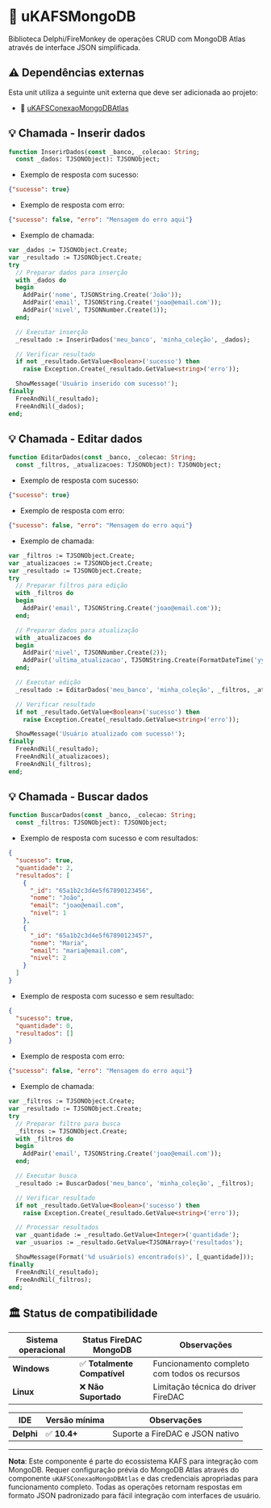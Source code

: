# 🧩 uKAFSMongoDB

Biblioteca Delphi/FireMonkey de operações CRUD com MongoDB Atlas através de interface JSON simplificada.

## ⚠️ Dependências externas

Esta unit utiliza a seguinte unit externa que deve ser adicionada ao projeto:

- 🧩 [uKAFSConexaoMongoDBAtlas](https://github.com/ViniciusdoAmaralReis/uKAFSConexaoMongoDBAtlas)

## 💡 Chamada - Inserir dados
```pascal
function InserirDados(const _banco, _colecao: String;
  const _dados: TJSONObject): TJSONObject;
```

- Exemplo de resposta com sucesso:
```json
{"sucesso": true}
```

- Exemplo de resposta com erro:
```json
{"sucesso": false, "erro": "Mensagem do erro aqui"}
```

- Exemplo de chamada:
```pascal
var _dados := TJSONObject.Create;
var _resultado := TJSONObject.Create;
try
  // Preparar dados para inserção
  with _dados do
  begin
    AddPair('nome', TJSONString.Create('João'));
    AddPair('email', TJSONString.Create('joao@email.com'));
    AddPair('nivel', TJSONNumber.Create(1));
  end;

  // Executar inserção
  _resultado := InserirDados('meu_banco', 'minha_coleção', _dados);

  // Verificar resultado
  if not _resultado.GetValue<Boolean>('sucesso') then
    raise Exception.Create(_resultado.GetValue<string>('erro'));

  ShowMessage('Usuário inserido com sucesso!');
finally
  FreeAndNil(_resultado);
  FreeAndNil(_dados);
end;
```

## 💡 Chamada - Editar dados
```pascal
function EditarDados(const _banco, _colecao: String;
  const _filtros, _atualizacoes: TJSONObject): TJSONObject;
```

- Exemplo de resposta com sucesso:
```json
{"sucesso": true}
```

- Exemplo de resposta com erro:
```json
{"sucesso": false, "erro": "Mensagem do erro aqui"}
```

- Exemplo de chamada:
```pascal
var _filtros := TJSONObject.Create;
var _atualizacoes := TJSONObject.Create;
var _resultado := TJSONObject.Create;
try
  // Preparar filtros para edição
  with _filtros do
  begin
    AddPair('email', TJSONString.Create('joao@email.com'));
  end;

  // Preparar dados para atualização
  with _atualizacoes do
  begin
    AddPair('nivel', TJSONNumber.Create(2));
    AddPair('ultima_atualizacao', TJSONString.Create(FormatDateTime('yyyy-mm-dd hh:nn:ss', Now)));
  end;

  // Executar edição
  _resultado := EditarDados('meu_banco', 'minha_coleção', _filtros, _atualizacoes);

  // Verificar resultado
  if not _resultado.GetValue<Boolean>('sucesso') then
    raise Exception.Create(_resultado.GetValue<string>('erro'));

  ShowMessage('Usuário atualizado com sucesso!');
finally
  FreeAndNil(_resultado);
  FreeAndNil(_atualizacoes);
  FreeAndNil(_filtros);
end;
```

## 💡 Chamada - Buscar dados
```pascal
function BuscarDados(const _banco, _colecao: String;
  const _filtros: TJSONObject): TJSONObject;
```

- Exemplo de resposta com sucesso e com resultados:
```json
{
  "sucesso": true,
  "quantidade": 2,
  "resultados": [
    {
      "_id": "65a1b2c3d4e5f67890123456",
      "nome": "João",
      "email": "joao@email.com",
      "nivel": 1
    },
    {
      "_id": "65a1b2c3d4e5f67890123457",
      "nome": "Maria",
      "email": "maria@email.com",
      "nivel": 2
    }
  ]
}
```

- Exemplo de resposta com sucesso e sem resultado:
```json
{
  "sucesso": true,
  "quantidade": 0,
  "resultados": []
}
```

- Exemplo de resposta com erro:
```json
{"sucesso": false, "erro": "Mensagem do erro aqui"}
```

- Exemplo de chamada:
```pascal
var _filtros := TJSONObject.Create;
var _resultado := TJSONObject.Create;
try
  // Preparar filtro para busca
  _filtros := TJSONObject.Create;
  with _filtros do
  begin
    AddPair('email', TJSONString.Create('joao@email.com'));
  end;

  // Executar busca
  _resultado := BuscarDados('meu_banco', 'minha_coleção', _filtros);

  // Verificar resultado
  if not _resultado.GetValue<Boolean>('sucesso') then
    raise Exception.Create(_resultado.GetValue<string>('erro'));

  // Processar resultados
  var _quantidade := _resultado.GetValue<Integer>('quantidade');
  var _usuarios := _resultado.GetValue<TJSONArray>('resultados');

  ShowMessage(Format('%d usuário(s) encontrado(s)', [_quantidade]));
finally
  FreeAndNil(_resultado);
  FreeAndNil(_filtros);
end;
```

## 🏛️ Status de compatibilidade

| Sistema operacional | Status FireDAC MongoDB | Observações |
|---------------------|------------------------|-------------|
| **Windows** | ✅ **Totalmente Compatível** | Funcionamento completo com todos os recursos |
| **Linux** | ❌ **Não Suportado** | Limitação técnica do driver FireDAC |

| IDE | Versão mínima | Observações |
|---------------------|------------------------|-------------|
| **Delphi** | ✅ **10.4+** | Suporte a FireDAC e JSON nativo |

---

**Nota**: Este componente é parte do ecossistema KAFS para integração com MongoDB. Requer configuração prévia do MongoDB Atlas através do componente `uKAFSConexaoMongoDBAtlas` e das credenciais apropriadas para funcionamento completo. Todas as operações retornam respostas em formato JSON padronizado para fácil integração com interfaces de usuário.
